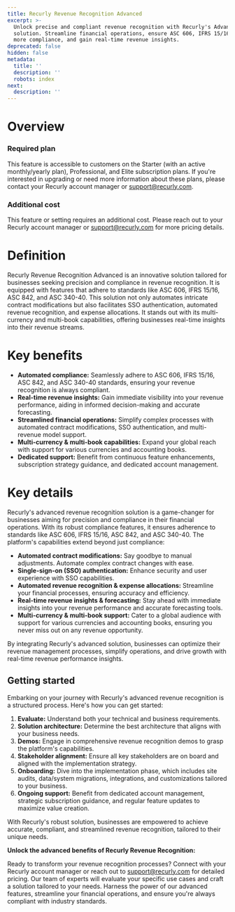 ```yaml
---
title: Recurly Revenue Recognition Advanced
excerpt: >-
  Unlock precise and compliant revenue recognition with Recurly's Advanced
  solution. Streamline financial operations, ensure ASC 606, IFRS 15/16, and
  more compliance, and gain real-time revenue insights.
deprecated: false
hidden: false
metadata:
  title: ''
  description: ''
  robots: index
next:
  description: ''
---
```

# Overview

### Required plan

This feature is accessible to customers on the Starter (with an active monthly/yearly plan), Professional, and Elite subscription plans. If you're interested in upgrading or need more information about these plans, please contact your Recurly account manager or [support@recurly.com](mailto:support@recurly.com).

### Additional cost

This feature or setting requires an additional cost. Please reach out to your Recurly account manager or [support@recurly.com](mailto:support@recurly.com) for more pricing details.

# Definition

Recurly Revenue Recognition Advanced is an innovative solution tailored for businesses seeking precision and compliance in revenue recognition. It is equipped with features that adhere to standards like ASC 606, IFRS 15/16, ASC 842, and ASC 340-40. This solution not only automates intricate contract modifications but also facilitates SSO authentication, automated revenue recognition, and expense allocations. It stands out with its multi-currency and multi-book capabilities, offering businesses real-time insights into their revenue streams.

# Key benefits

* **Automated compliance:** Seamlessly adhere to ASC 606, IFRS 15/16, ASC 842, and ASC 340-40 standards, ensuring your revenue recognition is always compliant.
* **Real-time revenue insights:** Gain immediate visibility into your revenue performance, aiding in informed decision-making and accurate forecasting.
* **Streamlined financial operations:** Simplify complex processes with automated contract modifications, SSO authentication, and multi-revenue model support.
* **Multi-currency & multi-book capabilities:** Expand your global reach with support for various currencies and accounting books.
* **Dedicated support:** Benefit from continuous feature enhancements, subscription strategy guidance, and dedicated account management.

# Key details

Recurly's advanced revenue recognition solution is a game-changer for businesses aiming for precision and compliance in their financial operations. With its robust compliance features, it ensures adherence to standards like ASC 606, IFRS 15/16, ASC 842, and ASC 340-40. The platform's capabilities extend beyond just compliance:

* **Automated contract modifications:** Say goodbye to manual adjustments. Automate complex contract changes with ease.
* **Single-sign-on (SSO) authentication:** Enhance security and user experience with SSO capabilities.
* **Automated revenue recognition & expense allocations:** Streamline your financial processes, ensuring accuracy and efficiency.
* **Real-time revenue insights & forecasting:** Stay ahead with immediate insights into your revenue performance and accurate forecasting tools.
* **Multi-currency & multi-book support:** Cater to a global audience with support for various currencies and accounting books, ensuring you never miss out on any revenue opportunity.

By integrating Recurly's advanced solution, businesses can optimize their revenue management processes, simplify operations, and drive growth with real-time revenue performance insights.

## Getting started

Embarking on your journey with Recurly's advanced revenue recognition is a structured process. Here's how you can get started:

1. **Evaluate:** Understand both your technical and business requirements.
2. **Solution architecture:** Determine the best architecture that aligns with your business needs.
3. **Demos:** Engage in comprehensive revenue recognition demos to grasp the platform's capabilities.
4. **Stakeholder alignment:** Ensure all key stakeholders are on board and aligned with the implementation strategy.
5. **Onboarding:** Dive into the implementation phase, which includes site audits, data/system migrations, integrations, and customizations tailored to your business.
6. **Ongoing support:** Benefit from dedicated account management, strategic subscription guidance, and regular feature updates to maximize value creation.

With Recurly's robust solution, businesses are empowered to achieve accurate, compliant, and streamlined revenue recognition, tailored to their unique needs.

**Unlock the advanced benefits of Recurly Revenue Recognition:**

Ready to transform your revenue recognition processes? Connect with your Recurly account manager or reach out to [support@recurly.com](mailto:support@recurly.com) for detailed pricing. Our team of experts will evaluate your specific use cases and craft a solution tailored to your needs. Harness the power of our advanced features, streamline your financial operations, and ensure you're always compliant with industry standards.
